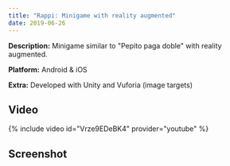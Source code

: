 ```yaml
---
title: "Rappi: Minigame with reality augmented"
date: 2019-06-26
---
```


<b>Description:</b> Minigame similar to "Pepito paga doble" with reality augmented.

<b>Platform:</b> Android & iOS

<b>Extra:</b> Developed with Unity and Vuforia (image targets)

## Video
{% include video id="Vrze9EDeBK4" provider="youtube" %}

## Screenshot
<img src="{{ site.url }}{{ site.baseurl }}/assets/images/posts/RappiAR/rappi_ar_1.png" alt="">

